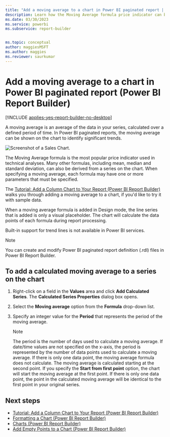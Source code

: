 ```yaml
---
title: "Add a moving average to a chart in Power BI paginated report | Microsoft Docs"
description: Learn how the Moving Average formula price indicator can be shown on a chart to identify trends in Power BI Report Builder.
ms.date: 03/30/2023
ms.service: powerbi
ms.subservice: report-builder


ms.topic: conceptual
author: maggiesMSFT
ms.author: maggies
ms.reviewer: saurkumar
---
```

# Add a moving average to a chart in Power BI paginated report (Power BI Report Builder)

[!INCLUDE [applies-yes-report-builder-no-desktop](../../../includes/applies-yes-report-builder-no-desktop.md)]

A moving average is an average of the data in your series, calculated over a defined period of time. In Power BI paginated reports, the moving average can be shown on the chart to identify significant trends.  

![Screenshot of a Sales Chart.](/media/paginated-reports-visualizations/report-builder-column-chart-tutorial.png "report-builder-column-chart-tutorial")
  
 The Moving Average formula is the most popular price indicator used in technical analyses. Many other formulas, including mean, median and standard deviation, can also be derived from a series on the chart. When specifying a moving average, each formula may have one or more parameters that must be specified.  
 
 The [Tutorial: Add a Column Chart to Your Report (Power BI Report Builder)](/sql/tutorial-add-a-column-chart-to-your-report-report-builder) walks you through adding a moving average to a chart, if you'd like to try it with sample data.
  
 When a moving average formula is added in Design mode, the line series that is added is only a visual placeholder. The chart will calculate the data points of each formula during report processing.  
  
 Built-in support for trend lines is not available in Power BI services.
  
> [!NOTE]  
>  You can create and modify Power BI paginated report definition (.rdl) files in Power BI Report Builder. 
  
## To add a calculated moving average to a series on the chart  
  
1.  Right-click on a field in the **Values** area and click **Add Calculated Series**. The **Calculated Series Properties** dialog box opens.  
  
2.  Select the **Moving average** option from the **Formula** drop-down list.  
  
3.  Specify an integer value for the **Period** that represents the period of the moving average.  
  
    > [!NOTE]  
    >  The period is the number of days used to calculate a moving average. If date/time values are not specified on the x-axis, the period is represented by the number of data points used to calculate a moving average. If there is only one data point, the moving average formula does not calculate. The moving average is calculated starting at the second point. If you specify the **Start from first point** option, the chart will start the moving average at the first point. If there is only one data point, the point in the calculated moving average will be identical to the first point in your original series.  
  
## Next steps  
* [Tutorial: Add a Column Chart to Your Report (Power BI Report Builder)](/sql/tutorial-add-a-column-chart-to-your-report-report-builder)
*  [Formatting a Chart &#40;Power BI Report Builder&#41;](formatting-chart-report-builder.md)   
*  [Charts &#40;Power BI Report Builder&#41;](charts-report-builder.md)   
*  [Add Empty Points to a Chart &#40;Power BI Report Builder&#41;](add-empty-points-to-chart-report-builder.md)  
  
  
